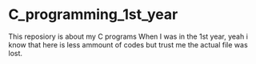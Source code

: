 # C_programming_1st_year
This reposiory is about my C programs When I was in the 1st year, yeah i know that here is less ammount of codes but trust me the actual file was lost.
